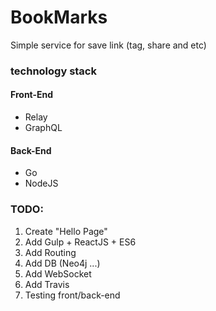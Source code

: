 # BookMarks

Simple service for save link (tag, share and etc)

### technology stack

#### Front-End

* Relay
* GraphQL

#### Back-End

* Go
* NodeJS

### TODO:

1. Create "Hello Page"
2. Add Gulp + ReactJS + ES6
3. Add Routing
4. Add DB (Neo4j ...)
5. Add WebSocket
6. Add Travis
7. Testing front/back-end
